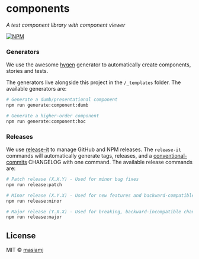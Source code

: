 # components

_A test component library with component viewer_

[![NPM](https://img.shields.io/npm/v/components.svg)](https://www.npmjs.com/package/components)

### Generators

We use the awesome [hygen](http://www.hygen.io/) generator to automatically create components, stories and tests.

The generators live alongside this project in the `/_templates` folder. The available generators are:

```bash
# Generate a dumb/presentational component
npm run generate:component:dumb

# Generate a higher-order component
npm run generate:component:hoc
```

### Releases

We use [release-it](https://github.com/release-it/release-it) to manage GitHub and NPM releases. The `release-it` commands will automatically generate tags, releases, and a [conventional-commits](https://www.conventionalcommits.org/en/v1.0.0-beta.4/) CHANGELOG with one command. The available release commands are:

```bash
# Patch release (X.X.Y) - Used for minor bug fixes
npm run release:patch

# Minor release (X.Y.X) - Used for new features and backward-compatible changes
npm run release:minor

# Major release (Y.X.X) - Used for breaking, backward-incompatible changes
npm run release:major
```

## License

MIT © [masiamj](https://github.com/masiamj)
